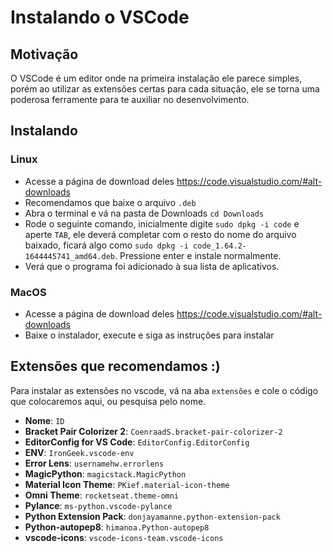 # Instalando o VSCode

## Motivação
O VSCode é um editor onde na primeira instalação ele parece simples, porém ao utilizar as extensões certas para cada situação, ele se torna uma poderosa ferramente para te auxiliar no desenvolvimento.

## Instalando
### Linux
- Acesse a página de download deles https://code.visualstudio.com/#alt-downloads
- Recomendamos que baixe o arquivo `.deb`
- Abra o terminal e vá na pasta de Downloads `cd Downloads`
- Rode o seguinte comando, inicialmente digite `sudo dpkg -i code` e aperte `TAB`, ele deverá completar com o resto do nome do arquivo baixado, ficará algo como `sudo dpkg -i code_1.64.2-1644445741_amd64.deb`. Pressione enter e instale normalmente.
- Verá que o programa foi adicionado à sua lista de aplicativos.

### MacOS
- Acesse a página de download deles https://code.visualstudio.com/#alt-downloads
- Baixe o instalador, execute e siga as instruções para instalar

## Extensões que recomendamos :)
Para instalar as extensões no vscode, vá na aba `extensões` e cole o código que colocaremos aqui, ou pesquisa pelo nome.

- **Nome**: `ID`
- **Bracket Pair Colorizer 2**: `CoenraadS.bracket-pair-colorizer-2`
- **EditorConfig for VS Code**: `EditorConfig.EditorConfig`
- **ENV**: `IronGeek.vscode-env`
- **Error Lens**: `usernamehw.errorlens`
- **MagicPython**: `magicstack.MagicPython`
- **Material Icon Theme**: `PKief.material-icon-theme`
- **Omni Theme**: `rocketseat.theme-omni`
- **Pylance**: `ms-python.vscode-pylance`
- **Python Extension Pack**: `donjayamanne.python-extension-pack`
- **Python-autopep8**: `himanoa.Python-autopep8`
- **vscode-icons**: `vscode-icons-team.vscode-icons`

